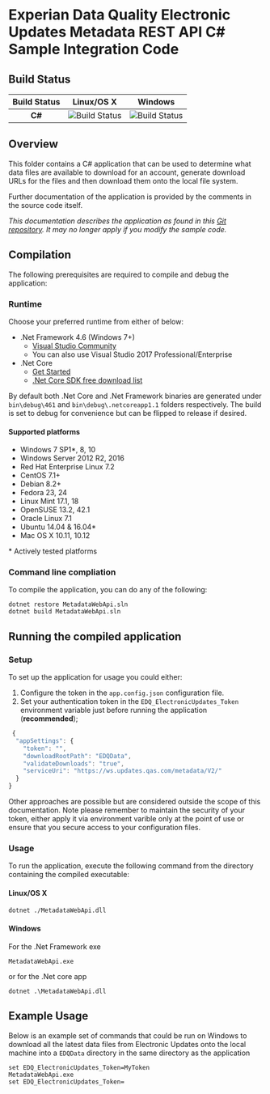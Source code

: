 # Experian Data Quality Electronic Updates Metadata REST API C# Sample Integration Code

## Build Status

| **Build Status**| **Linux/OS X** | **Windows** |
|:-:|:-:|:-:|
| **C#** |  ![Build Status](https://edq-repo.visualstudio.com/_apis/public/build/definitions/034cfbed-e5ea-4de5-898a-85fbf66debfb/550/badge) | ![Build Status](https://edq-repo.visualstudio.com/_apis/public/build/definitions/034cfbed-e5ea-4de5-898a-85fbf66debfb/548/badge) |

## Overview

This folder contains a C# application that can be used to determine what data files are available to download for an account, generate download URLs for the files and then download them onto the local file system.

Further documentation of the application is provided by the comments in the source code itself.

*This documentation describes the application as found in this [Git repository](https://github.com/experiandataquality/electronicupdates). It may no longer apply if you modify the sample code.*

## Compilation

The following prerequisites are required to compile and debug the application:

### Runtime

Choose your preferred runtime from either of below:

* .Net Framework 4.6 (Windows 7+)
  * [Visual Studio Community](https://www.microsoft.com/net/core)
  * You can also use Visual Studio 2017 Professional/Enterprise
* .Net Core
  * [Get Started](https://www.microsoft.com/net/core#windowscmd)
  * [.Net Core SDK free download list](https://www.microsoft.com/net/download/core)

By default both .Net Core and .Net Framework binaries are generated under ```bin\debug\461``` and ```bin\debug\.netcoreapp1.1``` folders respectively. The build is set to debug for convenience but can be flipped to release if desired.

#### Supported platforms

* Windows 7 SP1*, 8, 10
* Windows Server 2012 R2, 2016
* Red Hat Enterprise Linux 7.2
* CentOS 7.1+
* Debian 8.2+
* Fedora 23, 24
* Linux Mint 17.1, 18
* OpenSUSE 13.2, 42.1
* Oracle Linux 7.1
* Ubuntu 14.04 & 16.04*
* Mac OS X 10.11, 10.12

 \* Actively tested platforms

### Command line compliation

To compile the application, you can do any of the following:

```batchfile
dotnet restore MetadataWebApi.sln
dotnet build MetadataWebApi.sln
```

## Running the compiled application

### Setup

To set up the application for usage you could either:

1. Configure the token in the ```app.config.json``` configuration file. 
1. Set your authentication token in the ```EDQ_ElectronicUpdates_Token``` environment variable just before running the application (**recommended**);

```js
 {
  "appSettings": {
    "token": "",
    "downloadRootPath": "EDQData",
    "validateDownloads": "true",
    "serviceUri": "https://ws.updates.qas.com/metadata/V2/"
  }
}
```

Other approaches are possible but are considered outside the scope of this documentation.
Note please remember to maintain the security of your token, either apply it via environment varible only at the point of use or ensure that you secure access to your configuration files.

### Usage

To run the application, execute the following command from the directory containing the compiled executable:

#### Linux/OS X

```sh
dotnet ./MetadataWebApi.dll
```

#### Windows

For the .Net Framework exe

```batchfile
MetadataWebApi.exe
```
or for the .Net core app

```batchfile
dotnet .\MetadataWebApi.dll
```

## Example Usage

Below is an example set of commands that could be run on Windows to download all the latest data files from Electronic Updates onto the local machine into a ```EDQData``` directory in the same directory as the application

```batchfile
set EDQ_ElectronicUpdates_Token=MyToken
MetadataWebApi.exe
set EDQ_ElectronicUpdates_Token=
```
